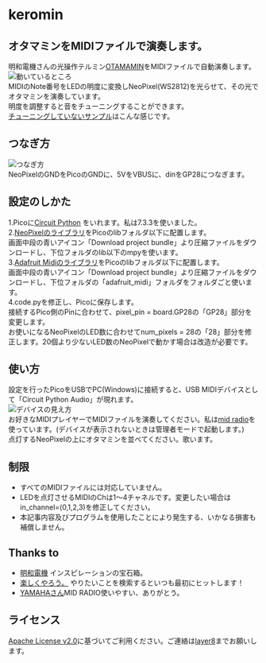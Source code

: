 # keromin
## オタマミンをMIDIファイルで演奏します。
明和電機さんの光操作テルミン[OTAMAMIN](https://www.maywadenki.com/news/otamamin/)をMIDIファイルで自動演奏します。<BR>
![動いているところ](https://user-images.githubusercontent.com/111331376/209469582-38ec4a31-d50f-46d0-b875-d93cf964b1ad.png)<BR>
MIDIのNote番号をLEDの明度に変換しNeoPixel(WS2812)を光らせて、その光でオタマミンを演奏しています。<BR>
明度を調整すると音をチューニングすることができます。<BR>
[チューニングしていないサンプル](https://twitter.com/layer812/status/1606994241691213826)はこんな感じです。<br>
## つなぎ方
![つなぎ方](https://user-images.githubusercontent.com/111331376/209469383-a9894deb-25db-4bc3-97f0-7f5101352df0.png)<BR>
NeoPixelのGNDをPicoのGNDに、5VをVBUSに、dinをGP28につなぎます。<BR>
## 設定のしかた
1.Picoに[Circuit Python](https://circuitpython.org/board/raspberry_pi_pico/) をいれます。私は7.3.3を使いました。<BR>
2.[NeoPixelのライブラリ](https://learn.adafruit.com/circuitpython-essentials/circuitpython-neopixel)をPicoのlibフォルダ以下に配置します。<BR>
  画面中段の青いアイコン「Download project bundle」より圧縮ファイルをダウンロードし、下位フォルダのlib以下のmpyを使います。<BR>
3.[Adafruit Midiのライブラリ](https://learn.adafruit.com/grand-central-usb-midi-controller-in-circuitpython/code-usb-midi-in-circuitpython)をPicoのlibフォルダ以下に配置します。<BR>
  画面中段の青いアイコン「Download project bundle」より圧縮ファイルをダウンロードし、下位フォルダの「adafruit_midi」フォルダをフォルダごと使います。<BR>
4.code.pyを修正し、Picoに保存します。<BR>
  接続するPico側のPinに合わせて、pixel_pin = board.GP28の「GP28」部分を変更します。<BR>
  お使いになるNeoPixelのLED数に合わせてnum_pixels = 28の「28」部分を修正します。20個より少ないLED数のNeoPixelで動かす場合は改造が必要です。<BR>
## 使い方
設定を行ったPicoをUSBでPC(Windows)に接続すると、USB MIDIデバイスとして「Circuit Python Audio」が現れます。<BR>
![デバイスの見え方](https://user-images.githubusercontent.com/111331376/209470443-88edd61b-821b-4d68-b8c4-f85fc5867476.png)<BR>
お好きなMIDIプレイヤーでMIDIファイルを演奏してください。私は[mid radio](https://download.music-eclub.com/)を使っています。(デバイスが表示されないときは管理者モードで起動します。)<BR>
点灯するNeoPixelの上にオタマミンを並べてください。歌います。<BR>
## 制限
 - すべてのMIDIファイルには対応していません。
 - LEDを点灯させるMIDIのChは1～4チャネルです。変更したい場合はin_channel=(0,1,2,3)を修正してください。
 - 本記事内容及びプログラムを使用したことにより発生する、いかなる損害も補償しません。

## Thanks to
 - [明和電機](https://www.maywadenki.com/news/otamamin/) インスピレーションの宝石箱。
 - [楽しくやろう。](https://blog.boochow.com/) やりたいことを検索するといつも最初にヒットします！
 - [YAMAHAさん](https://download.music-eclub.com/)MID RADIO使いやすい、ありがとう。

## ライセンス
 [Apache License v2.0](http://www.apache.org/licenses/LICENSE-2.0)に基づいてご利用ください。ご連絡は[layer8](https://twitter.com/layer812)までお願いします。
